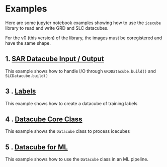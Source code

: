 # Examples

Here are some jupyter notebook examples showing how to use the `icecube` library to read and write GRD and SLC datacubes.

For the v0 (this version) of the library, the images must be coregistered and have the same shape.

## 1. [SAR Datacube Input / Output](../../icecube/docs/examples/Ex1_SAR_input_output.ipynb)

This example shows how to handle I/O through `GRDDatacube.build()` and `SLCDatacube.build()`

## 3 . [Labels ](../../icecube/docs/examples/Ex3_Labels.ipynb)

This example shows how to create a datacube of training labels

## 4 . [Datacube Core Class ](../../icecube/docs/examples/Ex4_Datacube.ipynb)

This example shows the `Datacube` class to process icecubes


## 5 . [Datacube for ML ](../../icecube/docs/examples/Ex5_Datacube_ML.ipynb)

This example shows how to use the `Datacube` class in an ML pipeline.